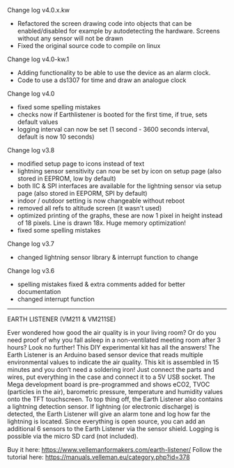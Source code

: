 

Change log v4.0.x.kw
- Refactored the screen drawing code into objects that can be enabled/disabled for example by autodetecting the hardware. Screens without any sensor will not be drawn
- Fixed the original source code to compile on linux

Change log v4.0-kw.1
- Adding functionality to be able to use the device as an alarm clock.
- Code to use a ds1307 for time and draw an analogue clock

Change log v4.0
- fixed some spelling mistakes
- checks now if Earthlistener is booted for the first time, if true, sets default values
- logging interval can now be set (1 second - 3600 seconds interval, default is now 10 seconds)

Change log v3.8
- modified setup page to icons instead of text
- lightning sensor sensitivity can now be set by icon on setup page (also stored in EEPROM, low by default)
- both IIC & SPI interfaces are available for the lightning sensor via setup page (also stored in EEPORM, SPI by default)
- indoor / outdoor setting is now changeable without reboot
- removed all refs to altitude screen (it wasn't used)
- optimized printing of the graphs, these are now 1 pixel in height instead of 18 pixels. Line is drawn 18x. Huge memory optimization!
- fixed some spelling mistakes

Change log v3.7
- changed lightning sensor library & interrupt function to change

Change log v3.6
- spelling mistakes fixed & extra comments added for better documentation
- changed interrupt function

---------------------------------------------------

EARTH LISTENER (VM211 & VM211SE)

Ever wondered how good the air quality is in your living room? Or do you need proof of why you fall asleep in a non-ventilated meeting room after 3 hours? Look no further! This DIY experimental kit has all the answers!
The Earth Listener is an Arduino based sensor device that reads multiple environmental values to indicate the air quality. This kit is assembled in 15 minutes and you don’t need a soldering iron! Just connect the parts and wires, put everything in the case and connect it to a 5V USB socket. The Mega development board is pre-programmed and shows eCO2, TVOC (particles in the air), barometric pressure, temperature and humidity values onto the TFT touchscreen. To top thing off, the Earth Listener also contains a lightning detection sensor. If lightning (or electronic discharge) is detected, the Earth Listener will give an alarm tone and log how far the lightning is located. Since everything is open source, you can add an additional 6 sensors to the Earth Listener via the sensor shield. Logging is possible via the micro SD card (not included).

Buy it here: https://www.vellemanformakers.com/earth-listener/
Follow the tutorial here: https://manuals.velleman.eu/category.php?id=378 

